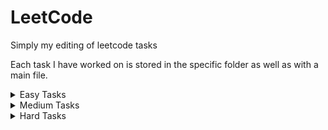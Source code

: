 # LeetCode

Simply my editing of leetcode tasks

Each task I have worked on is stored in the specific folder as well as with a main file.

<details><summary>Easy Tasks</summary>
<p>

| Task | Description                                       |
| ---- | :------------------------------------------------ |
| 0001 | [Two Sum](https://leetcode.com/problems/two-sum/) |
|      |                                                   |
|      |                                                   |
|      |                                                   |
|      |                                                   |
|      |                                                   |
|      |                                                   |

</p>
</details>

<details><summary>Medium Tasks</summary>
<p>

| Task | Description                                                                                                                     |
| ---- | :------------------------------------------------------------------------------------------------------------------------------ |
| 0002 | [Add Two Numbers](https://leetcode.com/problems/add-two-numbers/)                                                               |
| 0003 | [Longest Substring Without Repeating Characters](https://leetcode.com/problems/longest-substring-without-repeating-characters/) |
|      |                                                                                                                                 |
|      |                                                                                                                                 |
|      |                                                                                                                                 |
|      |                                                                                                                                 |
|      |                                                                                                                                 |

</p>
</details>

<details><summary>Hard Tasks</summary>
<p>

| Task | Description |
| ---- | :---------- |
|      |             |
|      |             |
|      |             |
|      |             |
|      |             |
|      |             |
|      |             |

</p>
</details>
